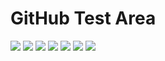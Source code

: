 # GitHub Test Area

![](https://www.memecreator.org/static/images/memes/4842873.jpg) ![](https://miro.medium.com/max/600/0*VcMPr1unIjAIHw2j.jpg) ![](https://miro.medium.com/max/1000/0*yItQ1DiR5PLcd94T.jpg) ![](https://www.meme-arsenal.com/memes/384d2d0757c2db6d9a08cee642cf802b.jpg) ![](https://media.makeameme.org/created/you-get-git.jpg) ![](https://memegenerator.net/img/instances/74908740.jpg) ![](https://i.redd.it/66pe7g9wtnr21.jpg)
